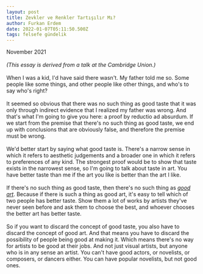 ```yaml
---
layout: post
title: Zevkler ve Renkler Tartışılır Mı?
author: Furkan Erdem
date: 2022-01-07T05:11:50.500Z
tags: felsefe gündelik
---
```

November 2021\
\
*(This essay is derived from a talk at the Cambridge Union.)*\
\
When I was a kid, I'd have said there wasn't. My father told me so. Some people like some things, and other people like other things, and who's to say who's right?\
\
It seemed so obvious that there was no such thing as good taste that it was only through indirect evidence that I realized my father was wrong. And that's what I'm going to give you here: a proof by reductio ad absurdum. If we start from the premise that there's no such thing as good taste, we end up with conclusions that are obviously false, and therefore the premise must be wrong.\
\
We'd better start by saying what good taste is. There's a narrow sense in which it refers to aesthetic judgements and a broader one in which it refers to preferences of any kind. The strongest proof would be to show that taste exists in the narrowest sense, so I'm going to talk about taste in art. You have better taste than me if the art you like is better than the art I like.\
\
If there's no such thing as good taste, then there's no such thing as *[good art](http://paulgraham.com/goodart.html)*. Because if there is such a thing as good art, it's easy to tell which of two people has better taste. Show them a lot of works by artists they've never seen before and ask them to choose the best, and whoever chooses the better art has better taste.\
\
So if you want to discard the concept of good taste, you also have to discard the concept of good art. And that means you have to discard the possibility of people being good at making it. Which means there's no way for artists to be good at their jobs. And not just visual artists, but anyone who is in any sense an artist. You can't have good actors, or novelists, or composers, or dancers either. You can have popular novelists, but not good ones.